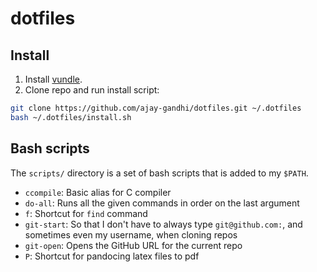 # dotfiles

## Install

1. Install [vundle](https://github.com/VundleVim/Vundle.vim).
2. Clone repo and run install script:

```bash
git clone https://github.com/ajay-gandhi/dotfiles.git ~/.dotfiles
bash ~/.dotfiles/install.sh
```

## Bash scripts

The `scripts/` directory is a set of bash scripts that is added to my `$PATH`.

* `ccompile`:  Basic alias for C compiler
* `do-all`:    Runs all the given commands in order on the last argument
* `f`:         Shortcut for `find` command
* `git-start`: So that I don't have to always type `git@github.com:`, and
               sometimes even my username, when cloning repos
* `git-open`:  Opens the GitHub URL for the current repo
* `P`:         Shortcut for pandocing latex files to pdf

